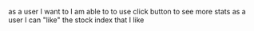 as a user I want to I am able to to use click button to see more stats
as a user I can "like" the stock index that I like 
